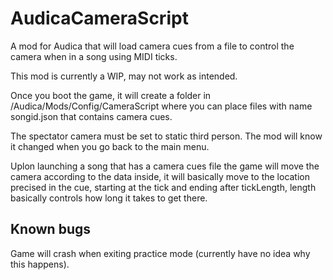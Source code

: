 # AudicaCameraScript
 A mod for Audica that will load camera cues from a file to control the camera when in a song using MIDI ticks.

This mod is currently a WIP, may not work as intended.

Once you boot the game, it will create a folder in /Audica/Mods/Config/CameraScript where you can place files with name songid.json that contains camera cues.

The spectator camera must be set to static third person. The mod will know it changed when you go back to the main menu.

Uplon launching a song that has a camera cues file the game will move the camera according to the data inside, it will basically move to the location precised in the cue, starting at the tick and ending after tickLength, length basically controls how long it takes to get there.

## Known bugs

Game will crash when exiting practice mode (currently have no idea why this happens).
